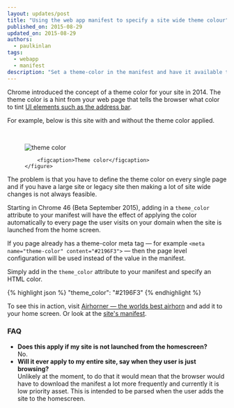 ```yaml
---
layout: updates/post
title: "Using the web app manifest to specify a site wide theme colour"
published_on: 2015-08-29
updated_on: 2015-08-29
authors:
  - paulkinlan
tags:
  - webapp
  - manifest
description: "Set a theme-color in the manifest and have it available to all pages on your site when launched from the home screen."
---
```


Chrome introduced the concept of a theme color for your site in 2014. The theme color
is a hint from your web page that tells the browser what color to tint
 [UI elements such as the address bar](/web/fundamentals/stickyness/additional-customizations.html).  
 
For example, below is this site with and without the theme color applied.

<br>

<div class="clear g-wide--full">
    <figure class="fluid">
        <img src="/web/updates/images/2015-08-29-using-manifest-to-set-sitewide-theme-color/theme-color.png" alt="theme color">

        <figcaption>Theme color</figcaption>
    </figure>
</div>

<div class="clear"></div>

The problem is that you have to define the theme color on every single page and if 
you have a large site or legacy site then making a lot of site wide changes is not
always feasible.

Starting in Chrome 46 (Beta September 2015), adding in a `theme_color` attribute 
to your manifest will have the effect of applying the color automatically 
to every page the user visits on your domain when the site is launched from the home screen.  

If you page already has a theme-color meta tag &mdash; for example `<meta name="theme-color" content="#2196F3">` &mdash;
then the page level configuration will be used instead of the value in the manifest.

Simply add in the `theme_color` attribute to your manifest and specify an HTML color.

{% highlight json %}
"theme_color": "#2196F3"
{% endhighlight %}

To see this in action, visit <a href="https://airhorner.com">Airhorner &mdash; the worlds best airhorn</a> 
and add it to your home screen. Or look at the <a href="https://airhorner.com/manifest.json">site's manifest</a>.

### FAQ

* **Does this apply if my site is not launched from the homescreen?** <br>
  No.
* **Will it ever apply to my entire site, say when they user is just browsing?** <br>
  Unlikely at the moment, to do that it would mean that the browser would have to download the manifest
  a lot more frequently and currently it is low priority asset.  This is intended to be parsed when 
  the user adds the site to the homescreen.
